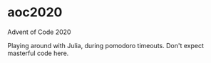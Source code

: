 # aoc2020

Advent of Code 2020

Playing around with Julia, during pomodoro timeouts. Don't expect masterful code here.
